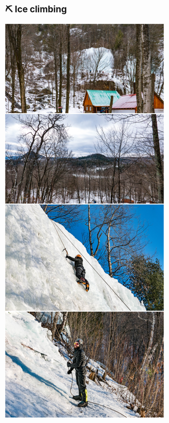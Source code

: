 # ⛏ Ice climbing

[![P2540110](/photos/hd/P2540110.jpg)](/photos/P2540110.md)
[![P2540148](/photos/hd/P2540148.jpg)](/photos/P2540148.md)
[![P2540177](/photos/hd/P2540177.jpg)](/photos/P2540177.md)
[![P2540182](/photos/hd/P2540182.jpg)](/photos/P2540182.md)
